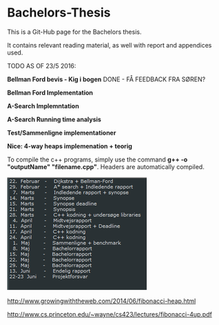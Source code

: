 # Bachelors-Thesis

This is a Git-Hub page for the Bachelors thesis.

It contains relevant reading material, as well with report and appendices used.

TODO AS OF 23/5 2016:

**Bellman Ford bevis - Kig i bogen** DONE - FÅ FEEDBACK FRA SØREN?

**Bellman Ford Implementation**

**A-Search Implemntation**

**A-Search Running time analysis**

**Test/Sammenligne implementationer**

**Nice: 4-way heaps implemenation + teorig**

To compile the c++ programs, simply use the command **g++ -o "outputName" "filename.cpp"**. Headers are automatically compiled.
 
![alt tag](https://github.com/Pjuske/Bachelors-Thesis/blob/master/Tidsplan.png?raw=true)

http://www.growingwiththeweb.com/2014/06/fibonacci-heap.html

http://www.cs.princeton.edu/~wayne/cs423/lectures/fibonacci-4up.pdf
